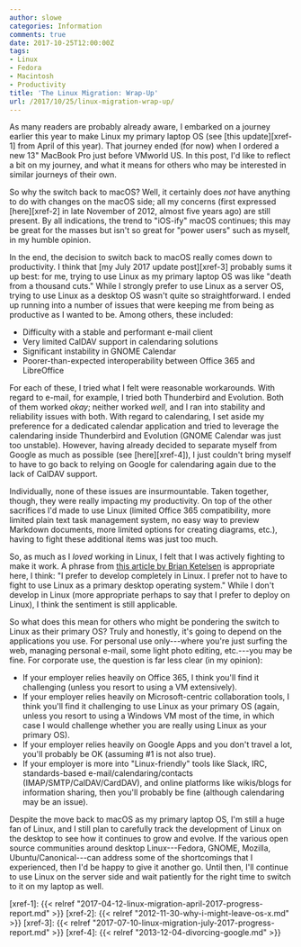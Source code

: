 ```yaml
---
author: slowe
categories: Information
comments: true
date: 2017-10-25T12:00:00Z
tags:
- Linux
- Fedora
- Macintosh
- Productivity
title: 'The Linux Migration: Wrap-Up'
url: /2017/10/25/linux-migration-wrap-up/
---
```


As many readers are probably already aware, I embarked on a journey earlier this year to make Linux my primary laptop OS (see [this update][xref-1] from April of this year). That journey ended (for now) when I ordered a new 13" MacBook Pro just before VMworld US. In this post, I'd like to reflect a bit on my journey, and what it means for others who may be interested in similar journeys of their own.<!--more-->

So why the switch back to macOS? Well, it certainly does _not_ have anything to do with changes on the macOS side; all my concerns (first expressed [here][xref-2] in late November of 2012, almost five years ago) are still present. By all indications, the trend to "iOS-ify" macOS continues; this may be great for the masses but isn't so great for "power users" such as myself, in my humble opinion.

In the end, the decision to switch back to macOS really comes down to productivity. I think that [my July 2017 update post][xref-3] probably sums it up best: for me, trying to use Linux as my primary laptop OS was like "death from a thousand cuts." While I strongly prefer to use Linux as a server OS, trying to use Linux as a desktop OS wasn't quite so straightforward. I ended up running into a number of issues that were keeping me from being as productive as I wanted to be. Among others, these included:

* Difficulty with a stable and performant e-mail client
* Very limited CalDAV support in calendaring solutions
* Significant instability in GNOME Calendar
* Poorer-than-expected interoperability between Office 365 and LibreOffice

For each of these, I tried what I felt were reasonable workarounds. With regard to e-mail, for example, I tried both Thunderbird and Evolution. Both of them worked _okay_; neither worked _well_, and I ran into stability and reliability issues with both. With regard to calendaring, I set aside my preference for a dedicated calendar application and tried to leverage the calendaring inside Thunderbird and Evolution (GNOME Calendar was just too unstable). However, having already decided to separate myself from Google as much as possible (see [here][xref-4]), I just couldn't bring myself to have to go back to relying on Google for calendaring again due to the lack of CalDAV support.

Individually, none of these issues are insurmountable. Taken together, though, they were really impacting my productivity. On top of the other sacrifices I'd made to use Linux (limited Office 365 compatibility, more limited plain text task management system, no easy way to preview Markdown documents, more limited options for creating diagrams, etc.), having to fight these additional items was just too much.

So, as much as I _loved_ working in Linux, I felt that I was actively fighting to make it work. A phrase from [this article by Brian Ketelsen][link-1] is appropriate here, I think: "I prefer to develop completely in Linux. I prefer not to have to fight to use Linux as a primary desktop operating system." While I don't develop in Linux (more appropriate perhaps to say that I prefer to deploy on Linux), I think the sentiment is still applicable.

So what does this mean for others who might be pondering the switch to Linux as their primary OS? Truly and honestly, it's going to depend on the applications you use. For personal use only---where you're just surfing the web, managing personal e-mail, some light photo editing, etc.---you may be fine. For corporate use, the question is far less clear (in my opinion):

* If your employer relies heavily on Office 365, I think you'll find it challenging (unless you resort to using a VM extensively). 
* If your employer relies heavily on Microsoft-centric collaboration tools, I think you'll find it challenging to use Linux as your primary OS (again, unless you resort to using a Windows VM most of the time, in which case I would challenge whether you are really using Linux as your primary OS).
* If your employer relies heavily on Google Apps and you don't travel a lot, you'll probably be OK (assuming #1 is not also true).
* If your employer is more into "Linux-friendly" tools like Slack, IRC, standards-based e-mail/calendaring/contacts (IMAP/SMTP/CalDAV/CardDAV), and online platforms like wikis/blogs for information sharing, then you'll probably be fine (although calendaring may be an issue).

Despite the move back to macOS as my primary laptop OS, I'm still a huge fan of Linux, and I still plan to carefully track the development of Linux on the desktop to see how it continues to grow and evolve. If the various open source communities around desktop Linux---Fedora, GNOME, Mozilla, Ubuntu/Canonical---can address some of the shortcomings that I experienced, then I'd be happy to give it another go. Until then, I'll continue to use Linux on the server side and wait patiently for the right time to switch to it on my laptop as well.



[link-1]: https://brianketelsen.com/my-cross-platform-dev-setup-on-surface-laptop/
[xref-1]: {{< relref "2017-04-12-linux-migration-april-2017-progress-report.md" >}}
[xref-2]: {{< relref "2012-11-30-why-i-might-leave-os-x.md" >}}
[xref-3]: {{< relref "2017-07-10-linux-migration-july-2017-progress-report.md" >}}
[xref-4]: {{< relref "2013-12-04-divorcing-google.md" >}}
